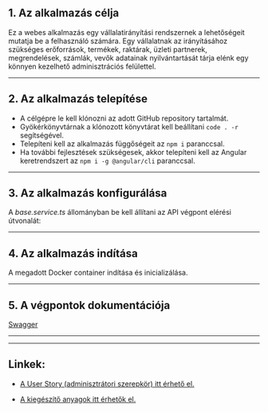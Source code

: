 ## **1. Az alkalmazás célja**

Ez a webes alkalmazás egy vállalatirányítási rendszernek a lehetőségeit mutatja be a felhasználó számára. Egy vállalatnak az irányításához szükséges erőforrások, termékek, raktárak, üzleti partnerek, megrendelések, számlák, vevők adatainak nyilvántartását tárja elénk egy könnyen kezelhető adminisztrációs felülettel. 

---

## **2. Az alkalmazás telepítése**

- A célgépre le kell klónozni az adott GitHub repository tartalmát.
- Gyökérkönyvtárnak a klónozott könyvtárat kell beállítani `code . -r` segítségével.
- Telepíteni kell az alkalmazás függőségeit az `npm i` paranccsal.
- Ha további fejlesztések szükségesek, akkor telepíteni kell az Angular keretrendszert az `npm i -g @angular/cli` paranccsal.

---

## **3. Az alkalmazás konfigurálása**

A _base.service.ts_ állományban be kell állítani az API végpont elérési útvonalát:  

[comment]: <> (Kiegészítés később - pl. http://localhost:3000)

---

## **4. Az alkalmazás indítása**

A megadott Docker container indítása és inicializálása.

[comment]: <> (Kiegészítés később)

---

## **5. A végpontok dokumentációja**

[Swagger](https://)

---
---

## **Linkek:**  

- [A User Story (adminisztrátori szerepkör) itt érhető el.](https://github.com/Desszi/Vizsgaremek/blob/main/README.md)

- [A kiegészítő anyagok itt érhetők el.]()

